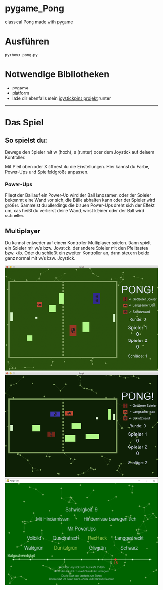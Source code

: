 # pygame_Pong
classical Pong made with pygame

# Ausführen
```
python3 pong.py
```

# Notwendige Bibliotheken
- pygame
- platform
- lade dir ebenfalls mein [joystickpins projekt](https://github.com/astroPythoner/joystickpins) runter

***

# Das Spiel

## So spielst du:

Bewege den Spieler mit w (hoch), s (runter) oder dem Joystick auf deinem Kontroller.

Mit Pfeil oben oder X öffnest du die Einstellungen. Hier kannst du Farbe, Power-Ups und Spielfeldgröße anpassen.

### Power-Ups

Fliegt der Ball auf ein Power-Up wird der Ball langsamer, oder der Spieler bekommt eine Wand vor sich, die Bälle abhalten kann oder der Spieler wird größer.
Sammelst du allerdings die blauen Power-Ups dreht sich der Effekt um, das heißt du verlierst deine Wand, wirst kleiner oder der Ball wird schneller.

## Multiplayer

Du kannst entweder auf einem Kontroller Multiplayer spielen. Dann spielt ein Spieler mit w/s bzw. Joystick, der andere Spieler mit den Pfeiltasten bzw. x/b.
Oder du schließt ein zweiten Kontroller an, dann steuern beide ganz normal mit w/s bzw. Joystick.

![image not found](https://raw.githubusercontent.com/astroPythoner/pygame_Pong/master/img/screenshot1.png)
![](https://raw.githubusercontent.com/astroPythoner/pygame_Pong/master/img/screenshot2.png)
![](https://raw.githubusercontent.com/astroPythoner/pygame_Pong/master/img/screenshot3.png)
